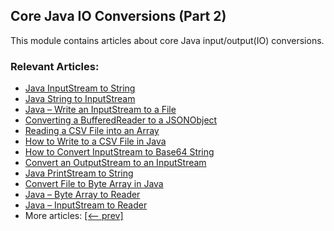 ## Core Java IO Conversions (Part 2)

This module contains articles about core Java input/output(IO) conversions. 

### Relevant Articles:
- [Java InputStream to String](https://www.baeldung.com/convert-input-stream-to-string)
- [Java String to InputStream](https://www.baeldung.com/convert-string-to-input-stream)
- [Java – Write an InputStream to a File](https://www.baeldung.com/convert-input-stream-to-a-file)
- [Converting a BufferedReader to a JSONObject](https://www.baeldung.com/java-bufferedreader-to-jsonobject)
- [Reading a CSV File into an Array](https://www.baeldung.com/java-csv-file-array)
- [How to Write to a CSV File in Java](https://www.baeldung.com/java-csv)
- [How to Convert InputStream to Base64 String](https://www.baeldung.com/java-inputstream-to-base64-string)
- [Convert an OutputStream to an InputStream](https://www.baeldung.com/java-convert-outputstream-to-inputstream)
- [Java PrintStream to String](https://www.baeldung.com/java-printstream-to-string)
- [Convert File to Byte Array in Java](https://www.baeldung.com/java-convert-file-byte-array)
- [Java – Byte Array to Reader](https://www.baeldung.com/java-convert-byte-array-to-reader)
- [Java – InputStream to Reader](https://www.baeldung.com/java-convert-inputstream-to-reader)
- More articles: [[<-- prev]](/core-java-modules/core-java-io-conversions)
